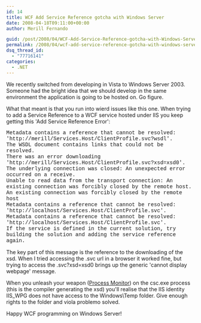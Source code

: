 ```yaml
---
id: 14
title: WCF Add Service Reference gotcha with Windows Server
date: 2008-04-18T09:11:00+00:00
author: Merill Fernando

guid: /post/2008/04/WCF-Add-Service-Reference-gotcha-with-Windows-Server.aspx
permalink: /2008/04/wcf-add-service-reference-gotcha-with-windows-server/
dsq_thread_id:
  - "77716141"
categories:
  - .NET
---
```

<p>
We recently switched from developing in Vista to Windows Server 2003. Someone had the bright idea that we should develop in the same environment the application is going to be hosted on. Go figure.
</p>
<p>
What that meant is that you run into wierd issues like this one. When trying to add a Service Reference to a WCF service hosted under IIS you keep getting this &#39;Add Service Reference&nbsp;Error&#39;:
</p>
<p>
<font face="courier new,courier">Metadata contains a reference that cannot be resolved: &#39;http://merill/Services.Host/ClientProfile.svc?wsdl&#39;.<br />
The WSDL document contains links that could not be resolved.<br />
There was an error downloading &#39;http://merill/Services.Host/ClientProfile.svc?xsd=xsd0&#39;.<br />
The underlying connection was closed: An unexpected error occurred on a receive.<br />
Unable to read data from the transport connection: An existing connection was forcibly closed by the remote host.<br />
An existing connection was forcibly closed by the remote host<br />
Metadata contains a reference that cannot be resolved: &#39;http://localhost/Services.Host/ClientProfile.svc&#39;.<br />
Metadata contains a reference that cannot be resolved: &#39;http://localhost/Services.Host/ClientProfile.svc&#39;.<br />
If the service is defined in the current solution, try building the solution and adding the service reference again.</font>
</p>
<p>
The key part of this message is the reference to the downloading of the xsd. When I tried accessing the .svc url in a browser it worked fine, but trying to access the .svc?xsd=xsd0 brings up the generic &#39;cannot display webpage&#39; message.
</p>
<p>
When you unleash your&nbsp;weapon (<a href="http://www.microsoft.com/technet/sysinternals/fileanddisk/processmonitor.mspx">Process Monitor</a>) on the csc.exe process (this is the compiler generating the xsd) you&#39;ll realise that the IIS&nbsp;identity IIS_WPG does not have access to the Windows\Temp folder. Give enough rights to the folder and viola problemo solved.
</p>
<p>
Happy WCF programming on Windows Server!
</p>
